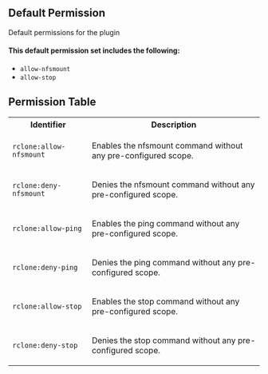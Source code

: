 ## Default Permission

Default permissions for the plugin

#### This default permission set includes the following:

- `allow-nfsmount`
- `allow-stop`

## Permission Table

<table>
<tr>
<th>Identifier</th>
<th>Description</th>
</tr>


<tr>
<td>

`rclone:allow-nfsmount`

</td>
<td>

Enables the nfsmount command without any pre-configured scope.

</td>
</tr>

<tr>
<td>

`rclone:deny-nfsmount`

</td>
<td>

Denies the nfsmount command without any pre-configured scope.

</td>
</tr>

<tr>
<td>

`rclone:allow-ping`

</td>
<td>

Enables the ping command without any pre-configured scope.

</td>
</tr>

<tr>
<td>

`rclone:deny-ping`

</td>
<td>

Denies the ping command without any pre-configured scope.

</td>
</tr>

<tr>
<td>

`rclone:allow-stop`

</td>
<td>

Enables the stop command without any pre-configured scope.

</td>
</tr>

<tr>
<td>

`rclone:deny-stop`

</td>
<td>

Denies the stop command without any pre-configured scope.

</td>
</tr>
</table>
